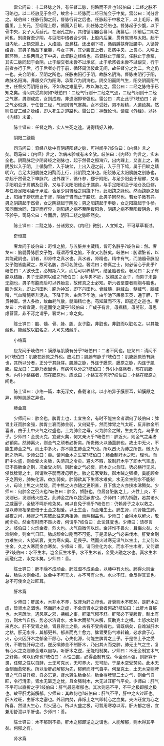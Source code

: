 <!-- { "loadSidebar": true } -->
　　雷公问曰：十二经脉之外，有任督二脉，何略而不言也?岐伯曰：二经之脉不可略也。以二经散见于各经，故言十二经脉而二经已统会于中矣。雷公曰：试分言之。岐伯曰：任脉行胸之前，督脉行背之后也。任脉起于中极之下，以上毛际，循腹里，上关元，至咽咙上颐，循面入目眦，此任脉之经络也。督脉起于少腹，以下骨中央，女子入系廷孔，在溺孔之际，其络循阴器合纂间，统纂后，即前后二阴之间也，别绕臀至少阴，与巨阳中络者合少阴，上股内后廉，贯脊属肾与太阳。起于目内眦，上额交巅上，入络脑，至鼻柱，还出别下项，循肩膊挟脊抵腰中，入循膂络肾。其男子循茎下至纂，与女子等，其少腹直上者，贯脐中央，上贯心，入喉上颐环唇，上系两目之下中央，此督脉之经络也。虽督脉止于龈交，任脉止于承浆，其实二脉同起于会阴。止于龈交者未尝不过承浆，止于承浆者未尝不过龈交，行于前者亦行于后，行于后者亦行于前，循环周流彼此无间，故任督分之为二，合之仍一也。夫会阴者，至阴之所也。任脉由阳行于阴，故脉名阴海。督脉由阴行于阳，故脉名阳海。非龈交穴为阳海，承浆穴为阴海也。阴交阳而阴气生，阳交阴而阳气生，任督交而阴阳自长，不如海之难量乎，故以海名之。雷公曰：二经之脉络予已知之矣。请问其受病何如?岐伯曰：二经气行则十二经之气通，二经气闭则十二经之气塞，男则成疝，女则成瘕，非遗溺即脊强也。雷公曰：病止此乎?岐伯曰：肾之气必假道、于任督二经，气闭则肾气塞矣。女不受妊，男不射精，人道绝矣。然则任督二经之脉络，即人死生之道路也。雷公曰：神哉论也。请载《外经》，以补《内经》未备。

　　陈士铎曰：任督之路，实人生死之途。说得精好入神。

　　阴阳二跷篇

　　司马问曰：奇经八脉中有阴跷阳跷之脉，可得闻乎?岐伯曰：《内经》言之矣。司马曰：《内经》言之，治病未验或有未全欤。岐伯曰：《内经》约言之，实未全也。阴跷脉足少阴肾经之别脉也，起于然骨之照海穴，出内踝上，又直上之，循阴股以入于阴，上循胸里，入于缺盆，上出入迎之前，入于目下鸠，属于目眦之睛明穴，合足太阳膀胱之阳跷而上行，此阴跷之脉也。阳跷脉足太阳膀胱之别脉也，亦起于然骨之下申脉穴，出外踝下，循仆参，郄于附阳，与足少阳会于居髎，又与手阳明会于肩髃及巨骨，又与手太阳阳维会于臑俞，与手足阳明会于地仓及巨髎，与任脉足阳明会于承泣，合足少阴肾经之阴跷下行，此阳跷之脉也。然而跷脉之起止，阳始于膀胱而止于肾，阴始于肾而止于膀胱，此男子同然也，若女子微有异。男之阴跷起于然骨，女之阴跷起于阴股；男之阳跷起于申脉，女之阳跷起于仆参。知同而治同，知异而疗异，则阳跷之病不至阴缓阳急，阴跷之病不至阳缓阴急，何不验乎。司马公曰：今而后，阴阳二跷之脉昭然矣。

　　陈士铎曰：二跷之脉，分诸男女。《内经》微别，人宜知之，不可草草看过。

　　奇恒篇

　　奢龙问于岐伯曰：奇恒之腑，与五脏并主藏精，皆可名脏乎?岐伯曰：然。奢龙曰：脑髓骨脉胆女子胞，既谓奇恒之腑，不宜又名脏矣。岐伯曰：腑谓脏者，以其能藏阴也。阴者，即肾中之真水也。真水者，肾精也。精中有气，而脑髓骨脉胆女子胞皆能藏之，故可名腑，亦可名脏也。奢龙曰；修真之士，何必留心于此乎?岐伯曰：人欲长生，必知斯六义，而后可以养精气，结圣胎者也。奢龙曰：女子有胞以结胎，男子无胞何以结之?岐伯曰：女孕男不妊，故胞属之女子，而男子未尝无胞也，男子有胞而后可以养胎息，故修真之士必知。斯六者至要者则胞与脑也，脑为泥丸，即上丹田也；胞为神室，即下丹田也。骨藏髓，脉藏血，髓藏气，脑藏精，气血精髓尽升泥丸，下降于舌，由舌下华池，由华池下廉泉玉英，通于胆，下贯神室。世人多欲，故血耗气散，髓竭精亡也。苟知藏而不泻，即返还之道也。奢龙曰：六者宜藏，何道而使之藏乎?岐伯曰：广成子有言，毋摇精，毋劳形，毋思虑营营，非不泻之谓乎。奢龙曰；命之矣。

　　陈士铎曰：脑、髓、骨、脉、胆、女子胞，非脏也，非脏而以脏名之，以其能藏也，能藏故以脏名之，人可失诸藏乎。

　　小络篇

　　应龙问于岐伯曰：膜原与肌腠有分乎?岐伯曰：二者不同也。应龙曰：请问不同?岐伯曰：肌腠在膜原之外也。应龙曰；肌腠有脉乎?岐伯曰：肌腠膜原皆有脉也，其所以分者，正分于其脉耳。肌腠之脉，外连于膜原，膜原之脉，内连于肌腠。应龙曰：二脉乃表里也，有病何以分之?岐伯曰：外引小络痛者，邪在肌腠也。内引小络痛者，邪在膜原也。应龙曰：小络又在何所?岐伯曰：小络在膜原之间也。

　　陈士铎曰：小络一篇，本无深文，备载诸此。以小络异于膜原耳，知膜原之异，即知肌腠之异也。

　　肺金篇

　　少师问曰：肺金也，脾胃土也，土宜生金，有时不能生金者谓何了岐伯曰：脾胃土旺而肺金强，脾胃土衰而肺金弱，又何疑乎。然而脾胃之气太旺，反非肺金所喜者，由于土中火气之过盛也。土为肺金之母，火为肺金之贼，生变为克，乌乎宜乎。少师曰：金畏火克，宜避火矣，何又亲火乎?岐伯曰：肺近火，则金气之柔者必销矣。然肺离火，则金气之顽者必折矣。所贵微火以通薰肺也。故土中无火，不能生肺金之气。而土中多火，亦不能生肺金之气也。所以烈火为肺之所畏，微火为肺之所喜。少师公曰：善。请问金木之生克?岐伯曰：肺金制肝木之旺，理也。而肝中火盛，则金受火炎肺，失清肃之令矣。避火不暇，敢制肝木乎了即木气空虚，已不畏肺金之刑，况金受火制，则肺金之气必衰，肝木之火愈旺，势必横行无忌，侵伐脾胃之土，所谓欺子弱而凌母强也。肺之母家受敌，御木贼之强横，奚能顾金子之困穷，肺失化源，益加弱矣。肺弱欲其下生肾水难矣，水无金生则水不能制火，毋论上焦之火焚烧，而中焦之火亦随之更炽甚，且下焦之火亦挟水沸腾矣。少师曰：何肺金之召火也?岐伯曰：肺金，娇脏也，位居各脏腑之上，火性上炎，不发则已，发则诸火应之。此肺金之所以独受厥害也。少师曰：肺为娇脏，曷禁诸火之威逼乎，金破不鸣断难免矣。何以自免于祸乎?岐伯曰：仍赖肾子之水以救之。是以肺肾相亲更倍于土金之相爱。以土生金，而金难生土。肺生肾，而肾能生肺，昼夜之间，肺肾之气实彼此往来两相通，而两相益也。少师曰：金得水以解火，敬闻命矣。然金有时而不畏火者，何谓乎?岐伯曰：此论其变也。少师曰：请尽言之。岐伯曰：火烁金者，烈火也。火气自微何以烁。金非惟不畏火，且侮火矣。火难制金，则金气日旺。肺成顽金过刚而不可犯，于是肃杀之气必来伐木。肝受金刑力难生火，火势转衰，变为寒火奚。足畏乎。然而火过寒无温气以生土，土又何以生金。久之火寒而金亦寒矣。少师曰：善。请问金化为水，而水不生木者，又何谓乎?岐伯曰：水不生木，岂金反生木乎。水不生木者，金受火融之水也。真水生木而融化之，水克木矣。少师曰：善。

　　陈士铎曰：肺不燥不成顽金，肺过湿不成柔金，以肺中有火也。肺得火则金益，肺失火则金损。故金中不可无火，亦不可有火也。水火不旺，金反得其宜也。 总不可使金之过旺耳。

　　肝木篇

　　少师曰：肝属木，木非水不养，故肾为肝之母也。肾衰则木不旺矣，是肝木之虚，皆肾水之涸也。然而肝木之虚，不全责肾水之衰者何故?岐伯曰：此肝木自郁也。木喜疏泄，遇风寒之邪，拂抑之事，肝辄气郁不舒。肝郁必下克脾胃，制土有力，则木气自伤，势必求济肾水，水生木而郁气未解，反助克土之横。土怒水助转来克水。肝不受肾之益，肾且得土之损，未有不受病者也。肾既病矣，自难滋肝木之枯，肝无水养，其郁更甚。郁甚而克土愈力。脾胃受伤气难转输，必求救于心火，心火因肝木之郁全不顾心，心失化源，何能生脾胃之土乎。于是怜土予之受伤，不敢咎肝母之过，逆反嗔肺金不制肝木，乃出其火而克肺，肺无土气之生，复有心火之克则肺金难以自存。听肝木之逆，无能相制矣。少师曰：木无金制宜木气之舒矣，何以仍郁也?岐伯曰：木性曲直，必得金制有成。今金弱木强，则肝寡于畏，任郁之性以自肆，土无可克水，无可养火，无可助，于是木空受焚矣。此木无金制而愈郁也。所以治肝必解郁为先，郁解而肝气自平。何至克土，土无木克则脾胃之气自易升腾，自必忘克，肾水转生肺金矣。肺金得脾胃二土之气，则金气自旺，令行清肃。肾水无匮乏之忧，且金强制木，木无过旺肝气平矣。少师曰：肝气不平可以直折之乎?岐伯曰：肝气最恶者郁也。其次则恶不平，不平之极即郁之极也。故平肝尤尚解郁。少师曰：其故何也?岐伯曰：肝气不平，肝中之火过旺也。肝火过旺，由肝木之塞也。外闭内焚，非烁土之气即耗心之血矣。夫火旺宜为心之所喜，然温火生心，烈火逼心，所以火盛之极，可暂用寒凉以泻。肝火郁之极，宜兼用舒泄以平肝也。少师曰：善。

　　陈士铎曰：木不郁则不损，肝木之郁即逆之之谓也。人能解郁，则木得其平矣。何郁之有。

　　肾水篇

